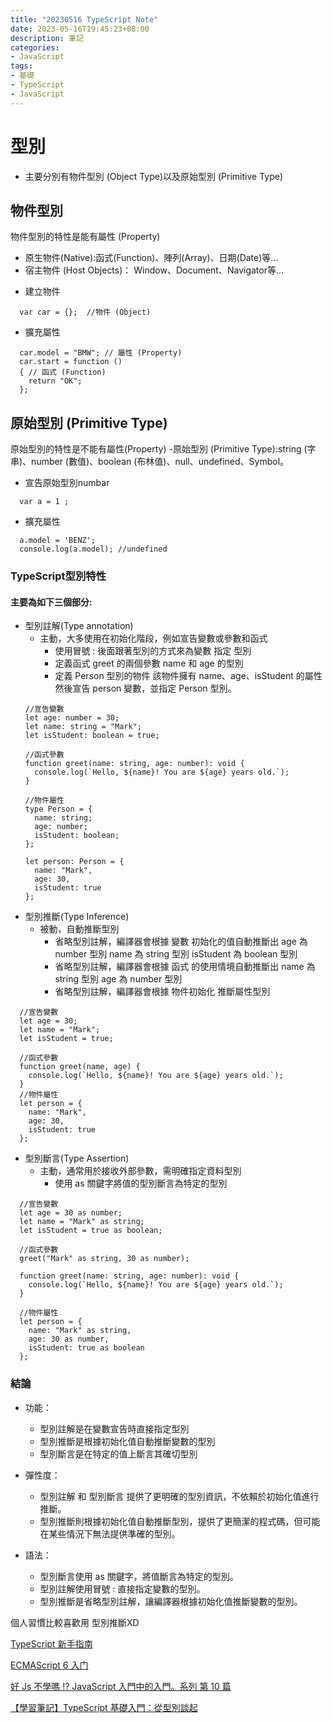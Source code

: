 ```yaml
---
title: "20230516 TypeScript Note"
date: 2023-05-16T19:45:23+08:00
description: 筆記
categories:
- JavaScript
tags:
- 基礎
- TypeScript
- JavaScript 
---
```


# 型別

* 主要分別有物件型別 (Object Type)以及原始型別 (Primitive Type)



## 物件型別
物件型別的特性是能有屬性 (Property)
- 原生物件(Native):函式(Function)、陣列(Array)、日期(Date)等...
- 宿主物件 (Host Objects)： Window、Document、Navigator等...

* 建立物件
```
  var car = {};  //物件 (Object)
```
* 擴充屬性
```
  car.model = "BMW"; // 屬性 (Property)
  car.start = function ()
  { // 函式 (Function)
    return "OK";
  };
``` 
## 原始型別 (Primitive Type)
原始型別的特性是不能有屬性(Property)
-原始型別 (Primitive Type):string (字串)、number (數值)、boolean (布林值)、null、undefined、Symbol。

* 宣告原始型別numbar
```
  var a = 1 ; 
```
* 擴充屬性
```
  a.model = 'BENZ';  
  console.log(a.model); //undefined
```

### TypeScript型別特性
#### 主要為如下三個部分:
* 型別註解(Type annotation)
  * 主動，大多使用在初始化階段，例如宣告變數或參數和函式
    * 使用冒號 : 後面跟著型別的方式來為變數 指定 型別
    * 定義函式 greet 的兩個參數 name 和 age 的型別
    * 定義 Person 型別的物件 該物件擁有 name、age、isStudent 的屬性 然後宣告 person 變數，並指定 Person 型別。
  ```
  //宣告變數
  let age: number = 30;
  let name: string = "Mark";
  let isStudent: boolean = true;

  //函式參數
  function greet(name: string, age: number): void {
    console.log(`Hello, ${name}! You are ${age} years old.`);
  }

  //物件屬性
  type Person = {
    name: string;
    age: number;
    isStudent: boolean;
  };

  let person: Person = {
    name: "Mark",
    age: 30,
    isStudent: true
  };

  ```
* 型別推斷(Type Inference)
  * 被動，自動推斷型別
    * 省略型別註解，編譯器會根據 變數 初始化的值自動推斷出 age 為 number 型別 name 為 string 型別 isStudent 為 boolean 型別
    * 省略型別註解，編譯器會根據 函式 的使用情境自動推斷出 name 為 string 型別 age 為 number 型別
    * 省略型別註解，編譯器會根據 物件初始化 推斷屬性型別
```
  //宣告變數
  let age = 30;
  let name = "Mark";
  let isStudent = true;
  
  //函式參數
  function greet(name, age) {
    console.log(`Hello, ${name}! You are ${age} years old.`);
  }
  //物件屬性
  let person = {
    name: "Mark",
    age: 30,
    isStudent: true
  };

```

* 型別斷言(Type Assertion)
  * 主動，通常用於接收外部參數，需明確指定資料型別
    * 使用 as 關鍵字將值的型別斷言為特定的型別
```
  //宣告變數
  let age = 30 as number;
  let name = "Mark" as string;
  let isStudent = true as boolean;

  //函式參數 
  greet("Mark" as string, 30 as number);

  function greet(name: string, age: number): void {
    console.log(`Hello, ${name}! You are ${age} years old.`);
  }

  //物件屬性
  let person = {
    name: "Mark" as string,
    age: 30 as number,
    isStudent: true as boolean
  };
```

###  結論
* 功能：
  * 型別註解是在變數宣告時直接指定型別
  * 型別推斷是根據初始化值自動推斷變數的型別
  * 型別斷言是在特定的值上斷言其確切型別

* 彈性度：
  * 型別註解 和 型別斷言 提供了更明確的型別資訊，不依賴於初始化值進行推斷。
  * 型別推斷則根據初始化值自動推斷型別，提供了更簡潔的程式碼，但可能在某些情況下無法提供準確的型別。

* 語法：
  * 型別斷言使用 as 關鍵字，將值斷言為特定的型別。
  * 型別註解使用冒號 : 直接指定變數的型別。
  * 型別推斷是省略型別註解，讓編譯器根據初始化值推斷變數的型別。

個人習慣比較喜歡用 型別推斷XD

[TypeScript 新手指南](https://willh.gitbook.io/typescript-tutorial/)

[ECMAScript 6 入门](https://es6.ruanyifeng.com/#docs/string#%E7%AF%84%E6%9C%AC%E5%AD%97%E4%B8%B2)

[好 Js 不學嗎 !? JavaScript 入門中的入門。系列 第 10 篇](https://ithelp.ithome.com.tw/articles/10220390)

[【學習筆記】TypeScript 基礎入門：從型別談起](https://hackmd.io/@Heidi-Liu/typescript)